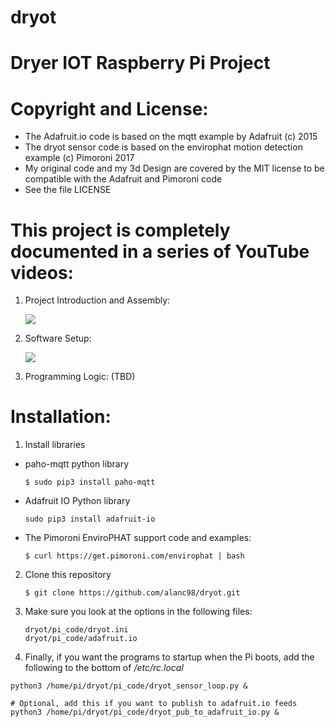# dryot
  # Dryer IOT Raspberry Pi Project

# Copyright and License:
 - The Adafruit.io code is based on the mqtt example by Adafruit (c) 2015
 - The dryot sensor code is based on the envirophat motion detection example (c) Pimoroni 2017
 - My original code and my 3d Design are covered by the MIT license to be compatible with the Adafruit and Pimoroni code
 - See the file LICENSE

# This project is completely documented in a series of YouTube videos:
1. Project Introduction and Assembly: 

   [![](http://img.youtube.com/vi/7Y_-u9VHjI0/0.jpg)](http://www.youtube.com/watch?v=7Y_-u9VHjI0 "DryOT Project Part 1")


2. Software Setup:

   [![](http://img.youtube.com/vi/UATDyMtNh9s/0.jpg)](http://www.youtube.com/watch?v=UATDyMtNh9s "DryOT Project Part 2")
 
3. Programming Logic: 
   (TBD)
 
# Installation:
1. Install libraries
  - paho-mqtt python library
    ```
    $ sudo pip3 install paho-mqtt
    ```
  - Adafruit IO Python library
    ```
    sudo pip3 install adafruit-io
    ```
  - The Pimoroni EnviroPHAT support code and examples:
    ```
    $ curl https://get.pimoroni.com/envirophat | bash
    ```

2. Clone this repository
    ```
    $ git clone https://github.com/alanc98/dryot.git
    ```
3. Make sure you look at the options in the following files:
    ```
    dryot/pi_code/dryot.ini
    dryot/pi_code/adafruit.io
    ```

4. Finally, if you want the programs to startup when the Pi boots, add the following to the bottom of */etc/rc.local*
  ```
  python3 /home/pi/dryot/pi_code/dryot_sensor_loop.py &

  # Optional, add this if you want to publish to adafruit.io feeds
  python3 /home/pi/dryot/pi_code/dryot_pub_to_adafruit_io.py &
  ```


